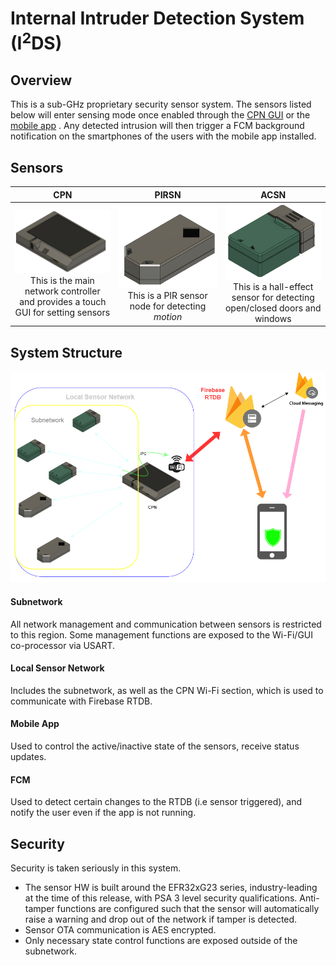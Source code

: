 # Internal Intruder Detection System (I<sup>2</sup>DS)

## Overview
This is a sub-GHz proprietary security sensor system. The sensors listed below will enter sensing mode once enabled through the [CPN GUI](https://github.com/edward62740/i2ds/blob/master/CPN%20ESP32/src/app_gui.cpp) or the [mobile app](https://github.com/edward62740/i2ds/tree/master/App) . Any detected intrusion will then trigger a FCM background notification on the smartphones of the users with the mobile app installed.
 
 
 ## Sensors
 CPN             |  PIRSN      |  ACSN
:-------------------------:|:-------------------------:|:-------------------------:
<img src="https://github.com/edward62740/i2ds/blob/master/Documentation/ic_cpn.png" alt="CPN" width="200"/><br />This is the main network controller <br> and provides a touch GUI for setting sensors|<img src="https://github.com/edward62740/i2ds/blob/master/Documentation/ic_pirsn.png" alt="PIRSN" width="200"/><br />This is a PIR sensor node for detecting *motion* |  <img src="https://github.com/edward62740/i2ds/blob/master/Documentation/ic_acsn.png" alt="ACSN" width="200"/><br />This is a hall-effect sensor for detecting <br> open/closed doors and windows

## System Structure
![](https://github.com/edward62740/i2ds/blob/master/Documentation/functional.png)
#### Subnetwork
All network management and communication between sensors is restricted to this region. Some management functions are exposed to the Wi-Fi/GUI co-processor via USART.
#### Local Sensor Network
Includes the subnetwork, as well as the CPN Wi-Fi section, which is used to communicate with Firebase RTDB.
#### Mobile App
Used to control the active/inactive state of the sensors, receive status updates.
#### FCM
Used to detect certain changes to the RTDB (i.e sensor triggered), and notify the user even if the app is not running.

## Security
Security is taken seriously in this system.
* The sensor HW is built around the EFR32xG23 series, industry-leading at the time of this release, with PSA 3 level security qualifications. Anti-tamper functions are configured such that the sensor will automatically raise a warning and drop out of the network if tamper is detected.
* Sensor OTA communication is AES encrypted.
* Only necessary state control functions are exposed outside of the subnetwork.

